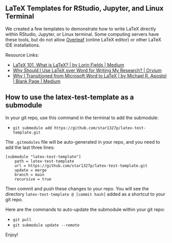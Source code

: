 ## LaTeX Templates for RStudio, Jupyter, and Linux Terminal  

We created a few templates to demonstrate how to write LaTeX directly within RStudio, Jupyter, or Linux terminal. Some computing servers have these tools, but do not allow [Overleaf](https://www.overleaf.com/) (online LaTeX editor) or other LaTeX IDE installations.

Resource Links:

- [LaTeX 101. What is LaTeX? | by Lorin Fields | Medium](https://medium.com/@lorinlambda/latex-101-fc45d49f42ee)
- [Why Should I Use LaTeX over Word for Writing My Research? | Orvium](https://blog.orvium.io/latex-over-word/)
- [Why I Transitioned from Microsoft Word to LaTeX | by Michael R. Apostol | Blank Page | Medium](https://medium.com/blankpage/why-i-transitioned-from-microsoft-word-to-latex-7b9392705167)

## How to use the latex-test-template as a submodule

In your git repo, use this command in the terminal to add the submodule: 
- `git submodule add https://github.com/star1327p/latex-test-template.git`

The `.gitmodules` file will be auto-generated in your repo, and you need to add the last three lines:
```
[submodule "latex-test-template"]
	path = latex-test-template
	url = https://github.com/star1327p/latex-test-template.git
	update = merge
	branch = main
	recursive = true
```
Then commit and push these changes to your repo. You will see the directory `latex-test-template @ [commit hash]` added as a shortcut to your git repo.

Here are the commands to auto-update the submodule within your git repo:
- `git pull`
- `git submodule update --remote`

Enjoy!
